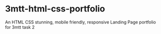 # 3mtt-html-css-portfolio
An HTML CSS stunning, mobile friendly, responsive Landing Page portfolio for 3mtt task 2
